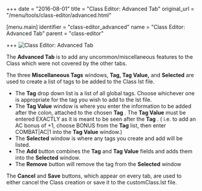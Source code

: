+++
date = "2016-08-01"
title = "Class Editor: Advanced Tab"
original_url = "/menu/tools/class-editor/advanced.html"

[menu.main]
    identifier = "class-editor_advanced"
    name = "Class Editor: Advanced Tab"
    parent = "class-editor"
    
+++
![Class Editor: Advanced
Tab](../../../images/editors/class/advancedtab.png)

The **Advanced Tab** is to add any uncommon/miscellaneous features to
the Class which were not covered by the other tabs.

The three **Miscellaneous Tags** windows, **Tag, Tag Value,** and
**Selected** are used to create a list of tags to be added to the Class
lst file.

-   The **Tag** drop down list is a list of all global tags. Choose
    whichever one is appropriate for the tag you wish to add to the
    lst file.
-   The **Tag Value** window is where you enter the information to be
    added after the colon, attached to the chosen **Tag** . The **Tag
    Value** must be entered EXACTLY as it is meant to be seen after the
    **Tag** . ( i.e. to add an AC bonus of +1, choose BONUS from the
    **Tag** list, then enter COMBAT|AC|1 into the **Tag Value** window.)
-   The **Selected** window is where any tags you create and add will
    be listed.
-   The **Add** button combines the **Tag** and **Tag Value** fields and
    adds them into the **Selected** window.
-   The **Remove** button will remove the tag from the **Selected**
    window

The **Cancel** and **Save** buttons, which appear on every tab, are used
to either cancel the Class creation or save it to the customClass.lst
file.



